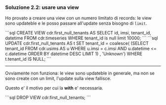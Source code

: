 
### Soluzione 2.2: usare una view

Ho provato a creare una view con un numero limitato di records: le view sono updateble e le posso passare all'update senza bisogno di `limit`.

<v-click>
```sql
CREATE VIEW cdr.first_null_tenants AS
SELECT id, imsi, tenant_id, datetime
FROM cdr.timeseries
WHERE tenant_id is null limit 10000;
```
</v-click>

<v-click>
```sql
UPDATE cdr.first_null_tenants AS t
SET tenant_id = coalesce(
                           (SELECT tenant_id
                            FROM cdr.usims AS u
                            WHERE u.imsi = c.imsi
                              AND u.datetime <= c.datetime
                            ORDER BY datetime DESC
                            LIMIT 1) , 'Unknown')
WHERE t.tenant_id IS NULL;
```
</v-click>

---

Ovviamente non funziona: le view sono updateble in generale, ma non se sono create con un limit, l'update sulla view fallisce.

Questo e' il motivo per cui la __with__ e' necessaria.

<v-click>
```sql
DROP VIEW cdr.first_null_tenants;
```
</v-click>
